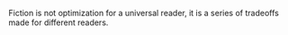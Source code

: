 Fiction is not optimization for a universal reader, it is a series of tradeoffs made for different readers. 